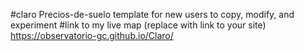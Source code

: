 #claro
Precios-de-suelo template for new users to copy, modify, and experiment #link to my live map (replace with link to your site) https://observatorio-gc.github.io/Claro/
